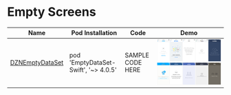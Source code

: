 Empty Screens
======================
Name | Pod Installation | Code | Demo
--- | --- | --- | ---
[DZNEmptyDataSet](https://github.com/dzenbot/DZNEmptyDataSet) | pod 'EmptyDataSet-Swift', '~> 4.0.5' | SAMPLE CODE HERE |  <img src="/Controls/readme_assets/DZNEmptyDataSet-image-1.png" width="100%"> <img src="/Controls/readme_assets/DZNEmptyDataSet-image-2.png" width="100%">

